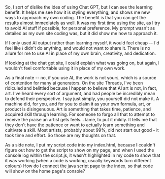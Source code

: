 So, I sort of dislike the idea of using Chat GPT, but I can see the learning benefit. It helps me see how it is styling everything,
and shows me new ways to approach my own coding. The benefit is that you can get the results almost immediately as well. It was my first
time using the site, as I try to avoid AI stuff if possible, for personal preference. My prompt wasn't as detailed as my own site coding was, but it did show me how to approach it.

If I only used AI output rather than learning myself, it would feel cheap -- I'd feel like *I* didn't do anything, and would not want to share it. There is no allure for me to use AI in place of my own brain, creativity, and dedication.

If looking at the chat gpt site, I could explain what was going on, but again, I wouldn't feel comfortable using it in place of my own work.

As a final note -- no, if you use AI, the work is not yours, which is a source of contention for many ai generators. On the site Threads, I've been ridiculed and belittled because I happen to believe that AI art is not, in fact, art. I've heard every sort of argument, and had people be incredibly mean to defend their perspective. I say just simply, you yourself did not make it. A machine did, for you, and for you to claim it as your own formula, art, or product is disingenuous. Art is something that takes time, patience, and acquired skill through learning. For someone to forgo all that to attempt to receive the praise an artist gets feels... lame, to put it mildly. It tells me that they don't have the patience or want to actually learn something and cultivate a skill. Most artists, probably about 99%, did not start out good - it took time and effort. So those are my thoughts on that.


As a side note, I put my script code into my index.html, because I couldn't figure out how to get the script to show on my page, and when I used the console log within the script.js, it wasn't highlighted in my code to show that it was working (when a code is working, usually keywords turn different colours) How do I connect the java script page to the index, so that code will show on the home page's console?